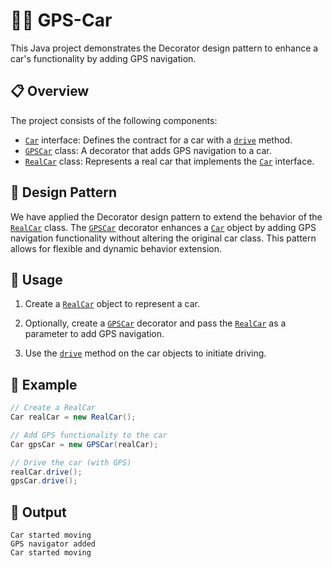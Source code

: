 # 🚗🌐 GPS-Car

This Java project demonstrates the Decorator design pattern to enhance a car's functionality by adding GPS navigation.

## 📋 Overview

The project consists of the following components:

- [`Car`](Car.java) interface: Defines the contract for a car with a [`drive`](Car.java#L4) method.
- [`GPSCar`](GPSCar.java) class: A decorator that adds GPS navigation to a car.
- [`RealCar`](RealCar.java) class: Represents a real car that implements the [`Car`](Car.java) interface.

## 🎨 Design Pattern

We have applied the Decorator design pattern to extend the behavior of the [`RealCar`](RealCar.java) class. The [`GPSCar`](GPSCar.java) decorator enhances a [`Car`](Car.java) object by adding GPS navigation functionality without altering the original car class. This pattern allows for flexible and dynamic behavior extension.

## 🚀 Usage

1. Create a [`RealCar`](RealCar.java) object to represent a car.

2. Optionally, create a [`GPSCar`](GPSCar.java) decorator and pass the [`RealCar`](RealCar.java) as a parameter to add GPS navigation.

3. Use the [`drive`](Car.java#L4) method on the car objects to initiate driving.

## 🏁 Example

```java
// Create a RealCar
Car realCar = new RealCar();

// Add GPS functionality to the car
Car gpsCar = new GPSCar(realCar);

// Drive the car (with GPS)
realCar.drive();
gpsCar.drive();
```

## 📝 Output

```
Car started moving
GPS navigator added
Car started moving
```